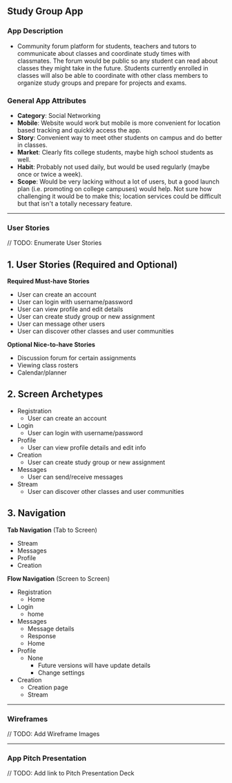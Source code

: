 ## Study Group App

### App Description
  - Community forum platform for students, teachers and tutors to communicate about classes and coordinate study times with classmates. The forum would be public so any student can read about classes they might take in the future. Students currently enrolled in classes will also be able to coordinate with other class members to organize study groups and prepare for projects and exams. 

### General App Attributes


- **Category**: Social Networking
- **Mobile**: Website would work but mobile is more convenient for location based tracking and quickly access the app. 
- **Story**: Convenient way to meet other students on campus and do better in classes.
- **Market**: Clearly fits college students, maybe high school students as well.
- **Habit**: Probably not used daily, but would be used regularly (maybe once or twice a week).
- **Scope**: Would be very lacking without a lot of users, but a good launch plan (i.e. promoting on college campuses) would help. Not sure how challenging it would be to make this; location services could be difficult but that isn't a totally necessary feature.
---

### User Stories
// TODO: Enumerate User Stories

## 1. User Stories (Required and Optional)

**Required Must-have Stories**

 * User can create an account
 * User can login with username/password
 * User can view profile and edit details 
 * User can create study group or new assignment
 * User can message other users
 * User can discover other classes and user communities

**Optional Nice-to-have Stories**

 * Discussion forum for certain assignments
 * Viewing class rosters
 * Calendar/planner

## 2. Screen Archetypes

 * Registration
   * User can create an account
 * Login
   * User can login with username/password
 * Profile
     * User can view profile details and edit info
 * Creation
     * User can create study group or new assignment
 * Messages
     * User can send/receive messages
 * Stream
     * User can discover other classes and user communities

## 3. Navigation

**Tab Navigation** (Tab to Screen)

 * Stream
 * Messages
 * Profile
 * Creation

**Flow Navigation** (Screen to Screen)

 * Registration
    * Home
 * Login
     * home
 * Messages
   * Message details
   * Response
   * Home
 * Profile
     * None
         * Future versions will have update details
         * Change settings
 * Creation
     * Creation page
     * Stream
---

### Wireframes
// TODO: Add Wireframe Images

---

### App Pitch Presentation
// TODO: Add link to Pitch Presentation Deck
